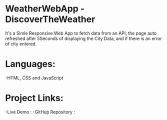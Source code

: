 # WeatherWebApp - DiscoverTheWeather
It's a Simle Responsive Web App to fetch data from an API, the page auto refreshed after 5Seconds of displaying the City Data, and if there is an error of city entered.
# Languages:
-HTML, CSS and JavaScript

# Project Links:
-Live Demo :
-GitHup Repository :
